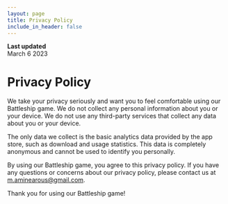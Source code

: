 ```yaml
---
layout: page
title: Privacy Policy
include_in_header: false
---
```


**Last updated**  
March 6 2023

# Privacy Policy
We take your privacy seriously and want you to feel comfortable using our Battleship game. We do not collect any personal information about you or your device. We do not use any third-party services that collect any data about you or your device.

The only data we collect is the basic analytics data provided by the app store, such as download and usage statistics. This data is completely anonymous and cannot be used to identify you personally.

By using our Battleship game, you agree to this privacy policy. If you have any questions or concerns about our privacy policy, please contact us at m.aminearous@gmail.com.

Thank you for using our Battleship game!
